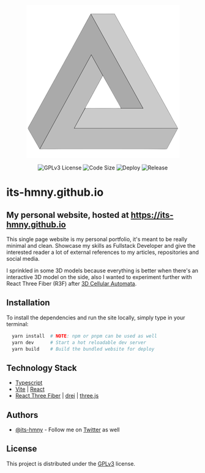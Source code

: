<p align="center">
    <img alt="Logo" width="400" src="./public/PenroseTriangle.png">
</p>

<p align="center">
    <img alt="GPLv3 License" src="https://img.shields.io/badge/License-GPL%20v3-yellow.svg">
    <img alt="Code Size" src="https://img.shields.io/github/languages/code-size/its-hmny/its-hmny.github.io?color=green&label=Code%20Size">
    <img alt="Deploy" src="https://github.com/its-hmny/its-hmny.github.io/actions/workflows/gh-pages.yml/badge.svg">
    <img alt="Release" src="https://img.shields.io/github/v/release/its-hmny/its-hmny.github.io?label=Version">
</p>

# its-hmny.github.io

## My personal website, hosted at https://its-hmny.github.io

This single page website is my personal portfolio, it's meant to be really minimal and clean. Showcase my skills as Fullstack Developer and give the interested reader a lot of external references to my articles, repositories and social media.

I sprinkled in some 3D models because everything is better when there's an interactive 3D model on the side, also I wanted to experiment further with React Three Fiber (R3F) after [3D Cellular Automata](https://github.com/its-hmny/3D-Cellular-Automata).

## Installation

To install the dependencies and run the site locally, simply type in your terminal:

```bash
  yarn install  # NOTE: npm or pnpm can be used as well
  yarn dev      # Start a hot reloadable dev server
  yarn build    # Build the bundled website for deploy
```

## Technology Stack

- [Typescript](https://www.typescriptlang.org/)
- [Vite](https://vitejs.dev/) | [React](https://reactjs.org/)
- [React Three Fiber](https://docs.pmnd.rs/react-three-fiber) | [drei](https://github.com/pmndrs/drei#readme) | [three.js](https://threejs.org/)

## Authors

- [@its-hmny](https://www.github.com/its-hmny) - Follow me on [Twitter](https://twitter.com/its_hmny) as well

## License

This project is distributed under the [GPLv3](https://choosealicense.com/licenses/gpl-3.0/) license.
